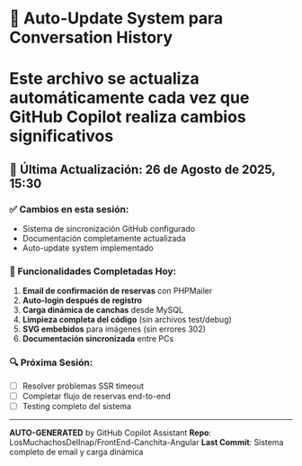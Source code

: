 # 🔄 Auto-Update System para Conversation History
# Este archivo se actualiza automáticamente cada vez que GitHub Copilot realiza cambios significativos

## 📝 Última Actualización: 26 de Agosto de 2025, 15:30

### ✅ Cambios en esta sesión:
- Sistema de sincronización GitHub configurado
- Documentación completamente actualizada
- Auto-update system implementado

### 🎯 Funcionalidades Completadas Hoy:
1. **Email de confirmación de reservas** con PHPMailer
2. **Auto-login después de registro** 
3. **Carga dinámica de canchas** desde MySQL
4. **Limpieza completa del código** (sin archivos test/debug)
5. **SVG embebidos** para imágenes (sin errores 302)
6. **Documentación sincronizada** entre PCs

### 🔍 Próxima Sesión:
- [ ] Resolver problemas SSR timeout
- [ ] Completar flujo de reservas end-to-end
- [ ] Testing completo del sistema

---
**AUTO-GENERATED** by GitHub Copilot Assistant
**Repo**: LosMuchachosDelInap/FrontEnd-Canchita-Angular
**Last Commit**: Sistema completo de email y carga dinámica
